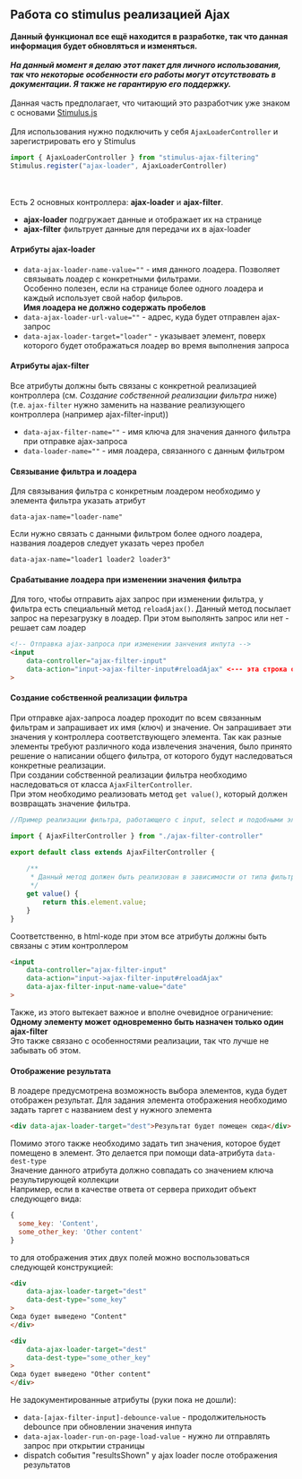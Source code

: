 ## Работа со stimulus реализацией Ajax
**Данный функционал все ещё находится в разработке, так что данная информация будет обновляться и изменяться.**
<br><br>
***На данный момент я делаю этот пакет для личного использования, так что некоторые особенности его работы могут отсутствовать в документации. Я также не гарантирую его поддержку.***
<br><br>
Данная часть предполагает, что читающий это разработчик уже знаком с основами [Stimulus.js](https://stimulus.hotwire.dev/)
<br><br>
Для использования нужно подключить у себя `AjaxLoaderController` и зарегистрировать его у Stimulus
```js
import { AjaxLoaderController } from "stimulus-ajax-filtering"
Stimulus.register("ajax-loader", AjaxLoaderController)
```
<br><br>
Есть 2 основных контроллера: **ajax-loader** и **ajax-filter**.<br>
+ **ajax-loader** подгружает данные и отображает их на странице<br>
+ **ajax-filter** фильтрует данные для передачи их в ajax-loader<br>

#### Атрибуты ajax-loader
+ `data-ajax-loader-name-value=""` - имя данного лоадера. Позволяет связывать лоадер с конкретными фильтрами.<br>
Особенно полезен, если на странице более одного лоадера и каждый использует свой набор фильров.<br>
**Имя лоадера не должно содержать пробелов**
+ `data-ajax-loader-url-value=""` - адрес, куда будет отправлен ajax-запрос
+ `data-ajax-loader-target="loader"` - указывает элемент, поверх которого будет отображаться лоадер во время выполнения запроса

#### Атрибуты ajax-filter
Все атрибуты должны быть связаны с конкретной реализацией контроллера (см. *Создание собственной реализации фильтра* ниже) (т.е. `ajax-filter` нужно заменить на название реализующего контроллера (например ajax-filter-input))
+ `data-ajax-filter-name=""` - имя ключа для значения данного фильтра при отправке ajax-запроса
+ `data-loader-name=""` - имя лоадера, связанного с данным фильтром

#### Связывание фильтра и лоадера
Для связывания фильтра с конкретным лоадером необходимо у элемента фильтра указать атрибут
```
data-ajax-name="loader-name"
``` 
Если нужно связать с данными фильтром более одного лоадера, названия лоадеров следует указать через пробел
```
data-ajax-name="loader1 loader2 loader3"
```
#### Срабатывание лоадера при изменении значения фильтра
Для того, чтобы отправить ajax запрос при изменении фильтра, у фильтра есть специальный метод `reloadAjax()`. Данный метод посылает запрос на перезагрузку в лоадер. При этом выполянть запрос или нет - решает сам лоадер
```html
<!-- Отправка ajax-запроса при изменении занчения инпута -->
<input
    data-controller="ajax-filter-input"
    data-action="input->ajax-filter-input#reloadAjax" <--- эта строка отвечает за вызов метода при изменении значения
>
```
#### Создание собственной реализации фильтра
При отправке ajax-запроса лоадер проходит по всем связанным фильтрам и запрашивает их имя (ключ) и значение. 
Он запрашивает эти значения у контроллера соответствующего элемента. 
Так как разные элементы требуют различного кода извлечения значения, было принято решение о написании общего фильтра, от которого будут наследоваться конкретные реализации.
<br>
При создании собственной реализации фильтра необходимо наследоваться от класса `AjaxFilterController`.<br>
При этом необходимо реализовать метод `get value()`, который должен возвращать значение фильтра.
```js
//Пример реализации фильтра, работающего с input, select и подобными элементами

import { AjaxFilterController } from "./ajax-filter-controller"

export default class extends AjaxFilterController {
    
    /**
     * Данный метод должен быть реализован в зависимости от типа фильтра
     */
    get value() {
        return this.element.value;
    }
}
```
Соответственно, в html-коде при этом все атрибуты должны быть связаны с этим контроллером
```html
<input
    data-controller="ajax-filter-input"
    data-action="input->ajax-filter-input#reloadAjax"
    data-ajax-filter-input-name-value="date"
>
```
Также, из этого вытекает важное и вполне очевидное ограничение: <br>
**Одному элементу может одновременно быть назначен только один ajax-filter**<br>
Это также связано с особенностями реализации, так что лучше не забывать об этом.

#### Отображение результата
В лоадере предусмотрена возможность выбора элементов, куда будет отображен результат. Для задания элемента отображения необходимо задать таргет с названием dest у нужного элемента 
```html
<div data-ajax-loader-target="dest">Результат будет помещен сюда</div>
```
Помимо этого также необходимо задать тип значения, которое будет помещено в элемент. Это делается при помощи data-атрибута `data-dest-type`<br>
Значение данного атрибута должно совпадать со значением ключа результирующей коллекции<br>
Например, если в качестве ответа от сервера приходит объект следующего вида:
```js
{
  some_key: 'Content',
  some_other_key: 'Other content'
}
```
то для отображения этих двух полей можно воспользоваться следующей конструкцией:
```html
<div 
    data-ajax-loader-target="dest"
    data-dest-type="some_key"
>
Сюда будет выведено "Content"
</div>

<div 
    data-ajax-loader-target="dest"
    data-dest-type="some_other_key"
>
Сюда будет выведено "Other content"
</div>
```

Не задокументированные атрибуты (руки пока не дошли):
<br>
+ `data-[ajax-filter-input]-debounce-value` - продолжительность debounce при обновлении значения инпута
+ `data-ajax-loader-run-on-page-load-value` - нужно ли отправлять запрос при открытии страницы
+ dispatch события "resultsShown" у ajax loader после отображения результатов
